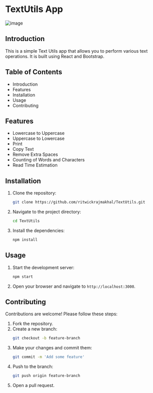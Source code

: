  
# TextUtils App

![image](https://github.com/user-attachments/assets/0e803e7e-bead-4dba-bc69-3c626fae25eb)

## Introduction

This is a simple Text Utils app that allows you to perform various text operations. It is built using React and Bootstrap.

## Table of Contents

- Introduction
- Features
- Installation
- Usage
- Contributing

## Features

- Lowercase to Uppercase
- Uppercase to Lowercase
- Print
- Copy Text
- Remove Extra Spaces
- Counting of Words and Characters
- Read Time Estimation

## Installation

1. Clone the repository:
    ```sh
    git clone https://github.com/ritwickrajmakhal/TextUtils.git
    ```
2. Navigate to the project directory:
    ```sh
    cd TextUtils
    ```
3. Install the dependencies:
    ```sh
    npm install
    ```

## Usage

1. Start the development server:
    ```sh
    npm start
    ```
2. Open your browser and navigate to `http://localhost:3000`.

## Contributing

Contributions are welcome! Please follow these steps:

1. Fork the repository.
2. Create a new branch:
    ```sh
    git checkout -b feature-branch
    ```
3. Make your changes and commit them:
    ```sh
    git commit -m 'Add some feature'
    ```
4. Push to the branch:
    ```sh
    git push origin feature-branch
    ```
5. Open a pull request.
